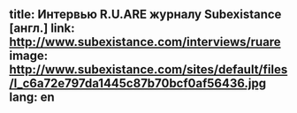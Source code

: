 title: Интервью R.U.ARE журналу Subexistance [англ.]
link: http://www.subexistance.com/interviews/ruare
image: http://www.subexistance.com/sites/default/files/l_c6a72e797da1445c87b70bcf0af56436.jpg
lang: en
---
